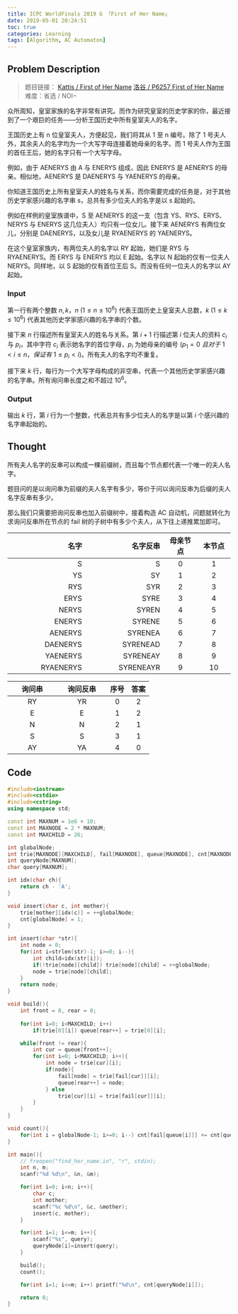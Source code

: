 ```yaml
---
title: ICPC WorldFinals 2019 G 「First of Her Name」
date: 2019-05-01 20:24:51
toc: true
categories: Learning
tags: [Algorithm, AC Automaton]
---
```

## Problem Description
> 题目链接：
[Kattis / First of Her Name](https://open.kattis.com/problems/firstofhername)
[洛谷 / P6257 First of Her Name](https://www.luogu.com.cn/problem/P6257)
> 难度：省选 / NOI−

众所周知，皇室家族的名字非常有讲究。而作为研究皇室的历史学家的你，最近接到了一个艰巨的任务——分析王国历史中所有皇室夫人的名字。

王国历史上有 n 位皇室夫人，方便起见，我们将其从 1 至 n 编号。除了 1 号夫人外，其余夫人的名字均为一个大写字母连接着她母亲的名字。而 1 号夫人作为王国的首任王后，她的名字只有一个大写字母。

例如，由于 AENERYS 由 A 与 ENERYS 组成，因此 ENERYS 是 AENERYS 的母亲。相似地，AENERYS 是 DAENERYS 与 YAENERYS 的母亲。

<!--more-->
你知道王国历史上所有皇室夫人的姓名与关系，而你需要完成的任务是，对于其他历史学家感兴趣的名字串 s，总共有多少位夫人的名字是以 s 起始的。

例如在样例的皇室族谱中，S 至 AENERYS 的这一支（包含 YS、RYS、ERYS、NERYS 与 ENERYS 这几位夫人）均只有一位女儿。接下来 AENERYS 有两位女儿，分别是 DAENERYS，以及女儿是 RYAENERYS 的 YAENERYS。

在这个皇室家族内，有两位夫人的名字以 RY 起始，她们是 RYS 与 RYAENERYS。而 ERYS 与 ENERYS 均以 E 起始。名字以 N 起始的仅有一位夫人 NERYS。同样地，以 S 起始的仅有首位王后 S。而没有任何一位夫人的名字以 AY 起始。

### Input
第一行有两个整数 $n, k$，$n$ $(1 \leq n \leq 10^6)$ 代表王国历史上皇室夫人总数，$k$ $(1 \leq k \leq 10^6)$ 代表其他历史学家感兴趣的名字串的个数。

接下来 $n$ 行描述所有皇室夫人的姓名与关系。第 $i+1$ 行描述第 $i$ 位夫人的资料 $c_i$ 与 $p_i$，其中字符 $c_i$ 表示她名字的首位字母，$p_i$ 为她母亲的编号 $(p_1=0\ 且对于\ 1\lt i\leq n，保证有\ 1\leq p_i\lt i)$。所有夫人的名字均不重复。

接下来 $k$ 行，每行为一个大写字母构成的非空串，代表一个其他历史学家感兴趣的名字串。所有询问串长度之和不超过 $10^6$。

### Output
输出 $k$ 行，第 $i$ 行为一个整数，代表总共有多少位夫人的名字是以第 $i$ 个感兴趣的名字串起始的。

## Thought
所有夫人名字的反串可以构成一棵前缀树，而且每个节点都代表一个唯一的夫人名字。

题目问的是以询问串为前缀的夫人名字有多少，等价于问以询问反串为后缀的夫人名字反串有多少。

那么我们只需要把询问反串也加入前缀树中，接着构造 AC 自动机，问题就转化为求询问反串所在节点的 fail 树的子树中有多少个夫人，从下往上递推累加即可。

<style>
table th:first-of-type {
    width: 35%;
}
table th:nth-of-type(2) {
    width: 35%;
}
table th:nth-of-type(3) {
    width: 15%;
}
table th:nth-of-type(4) {
    width: 15%;
}
</style>

| 名字        | 名字反串   | 母亲节点 | 本节点 |
|-----------:|----------:|:----:|:---:|
| S          | S         | 0    | 1   |
| YS         | SY        | 1    | 2   |
| RYS        | SYR       | 2 | 3 |
| ERYS       | SYRE      | 3 | 4 |
| NERYS      | SYREN     | 4 | 5 |
| ENERYS     | SYRENE    | 5 | 6 |
| AENERYS    | SYRENEA   | 6 | 7 |
| DAENERYS   | SYRENEAD  | 7 | 8 |
| YAENERYS   | SYRENEAY  | 8 | 9 |
| RYAENERYS  | SYRENEAYR | 9 | 10 |

| 询问串 | 询问反串 | 序号 | 答案 |
|:---:|:----:|:--:|:--:|
| RY  | YR   | 0  | 2  |
| E   | E    | 1  | 2  |
| N   | N    | 2  | 1  |
| S   | S    | 3  | 1  |
| AY  | YA   | 4  | 0  |

## Code
```CPP
#include<iostream>
#include<cstdio>
#include<cstring>
using namespace std;

const int MAXNUM = 1e6 + 10;
const int MAXNODE = 2 * MAXNUM;
const int MAXCHILD = 26;

int globalNode;
int trie[MAXNODE][MAXCHILD], fail[MAXNODE], queue[MAXNODE], cnt[MAXNODE];
int queryNode[MAXNUM];
char query[MAXNUM];

int idx(char ch){
	return ch - 'A';
}

void insert(char c, int mother){
	trie[mother][idx(c)] = ++globalNode;
    cnt[globalNode] = 1;
}

int insert(char *str){
    int node = 0;
    for(int i=strlen(str)-1; i>=0; i--){
        int child=idx(str[i]);
        if(!trie[node][child]) trie[node][child] = ++globalNode;
        node = trie[node][child];
    }
    return node;
}

void build(){
    int front = 0, rear = 0;
    
    for(int i=0; i<MAXCHILD; i++)
        if(trie[0][i]) queue[rear++] = trie[0][i];

    while(front != rear){
        int cur = queue[front++];
        for(int i=0; i<MAXCHILD; i++){
            int node = trie[cur][i];
            if(node){
                fail[node] = trie[fail[cur]][i];
                queue[rear++] = node;
            } else
            	trie[cur][i] = trie[fail[cur]][i];
        }
    }
}

void count(){
	for(int i = globalNode-1; i>=0; i--) cnt[fail[queue[i]]] += cnt[queue[i]];
}

int main(){
	// freopen("find_her_name.in", "r", stdin);
	int n, m;
    scanf("%d %d\n", &n, &m);

    for(int i=0; i<n; i++){
        char c;
        int mother;
        scanf("%c %d\n", &c, &mother);
        insert(c, mother);
    }

    for(int i=1; i<=m; i++){
        scanf("%s", query);
        queryNode[i]=insert(query);
    }

    build();
    count();

    for(int i=1; i<=m; i++) printf("%d\n", cnt[queryNode[i]]);

    return 0;
}
```